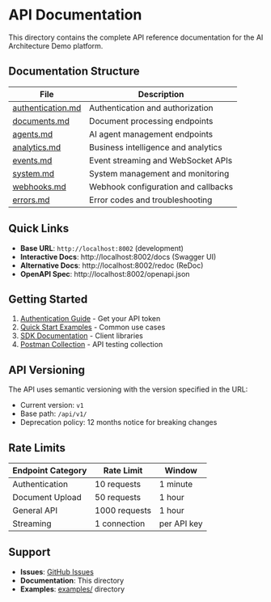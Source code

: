 # API Documentation

This directory contains the complete API reference documentation for the AI Architecture Demo platform.

## Documentation Structure

| File | Description |
|------|-------------|
| [authentication.md](authentication.md) | Authentication and authorization |
| [documents.md](documents.md) | Document processing endpoints |
| [agents.md](agents.md) | AI agent management endpoints |
| [analytics.md](analytics.md) | Business intelligence and analytics |
| [events.md](events.md) | Event streaming and WebSocket APIs |
| [system.md](system.md) | System management and monitoring |
| [webhooks.md](webhooks.md) | Webhook configuration and callbacks |
| [errors.md](errors.md) | Error codes and troubleshooting |

## Quick Links

- **Base URL**: `http://localhost:8002` (development)
- **Interactive Docs**: http://localhost:8002/docs (Swagger UI)
- **Alternative Docs**: http://localhost:8002/redoc (ReDoc)
- **OpenAPI Spec**: http://localhost:8002/openapi.json

## Getting Started

1. [Authentication Guide](authentication.md) - Get your API token
2. [Quick Start Examples](examples/) - Common use cases
3. [SDK Documentation](sdks/) - Client libraries
4. [Postman Collection](postman/) - API testing collection

## API Versioning

The API uses semantic versioning with the version specified in the URL:
- Current version: `v1`
- Base path: `/api/v1/`
- Deprecation policy: 12 months notice for breaking changes

## Rate Limits

| Endpoint Category | Rate Limit | Window |
|------------------|------------|--------|
| Authentication | 10 requests | 1 minute |
| Document Upload | 50 requests | 1 hour |
| General API | 1000 requests | 1 hour |
| Streaming | 1 connection | per API key |

## Support

- **Issues**: [GitHub Issues](https://github.com/your-org/ai-architect-demo/issues)
- **Documentation**: This directory
- **Examples**: [examples/](examples/) directory